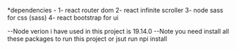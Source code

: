 *dependencies - 
1- react router dom
2- react infinite scroller
3- node sass for css (sass)
4- react bootstrap for ui

--Node verion i have used in this project is 19.14.0
--Note you need install all these packages to run this project or jsut run npi install